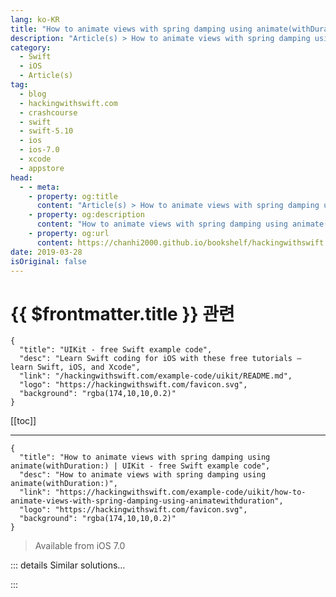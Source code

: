 ```yaml
---
lang: ko-KR
title: "How to animate views with spring damping using animate(withDuration:)"
description: "Article(s) > How to animate views with spring damping using animate(withDuration:)"
category:
  - Swift
  - iOS
  - Article(s)
tag: 
  - blog
  - hackingwithswift.com
  - crashcourse
  - swift
  - swift-5.10
  - ios
  - ios-7.0
  - xcode
  - appstore
head:
  - - meta:
    - property: og:title
      content: "Article(s) > How to animate views with spring damping using animate(withDuration:)"
    - property: og:description
      content: "How to animate views with spring damping using animate(withDuration:)"
    - property: og:url
      content: https://chanhi2000.github.io/bookshelf/hackingwithswift.com/example-code/uikit/how-to-animate-views-with-spring-damping-using-animatewithduration.html
date: 2019-03-28
isOriginal: false
---
```


# {{ $frontmatter.title }} 관련

```component VPCard
{
  "title": "UIKit - free Swift example code",
  "desc": "Learn Swift coding for iOS with these free tutorials – learn Swift, iOS, and Xcode",
  "link": "/hackingwithswift.com/example-code/uikit/README.md",
  "logo": "https://hackingwithswift.com/favicon.svg",
  "background": "rgba(174,10,10,0.2)"
}
```

[[toc]]

---

```component VPCard
{
  "title": "How to animate views with spring damping using animate(withDuration:) | UIKit - free Swift example code",
  "desc": "How to animate views with spring damping using animate(withDuration:)",
  "link": "https://hackingwithswift.com/example-code/uikit/how-to-animate-views-with-spring-damping-using-animatewithduration",
  "logo": "https://hackingwithswift.com/favicon.svg",
  "background": "rgba(174,10,10,0.2)"
}
```

> Available from iOS 7.0

<!-- TODO: 작성 -->

<!--
Spring animations work by changing from a start state to an end state, with a slight overshoot and bounce at the end. For example, if you want to animate a view moving from X:0 to X:100, it might move to X:120 before bouncing back to X:80, then X:110 and finally X:100, as if the animation were attached to a spring.

Spring animations are built into iOS as of iOS 7.0 and require two values: how "springy" the spring should be, and how fast it should start. The first value is specified with `usingSpringWithDamping`, where higher values make the bouncing finish faster. The second value is specified with `initialSpringVelocity`, where higher values give the spring more initial momentum.

Here's the code to make a view fade out, then fade it the tiniest bit, then fade out again – all done using a spring animation:

```swift
UIView.animate(withDuration: 1, delay: 1, usingSpringWithDamping: 0.5, initialSpringVelocity: 5, options: .curveEaseInOut, animations: {
    self.viewToAnimate.alpha = 0
}) { _ in
    self.viewToAnimate.removeFromSuperview()
}
```

-->

::: details Similar solutions…

<!--
/example-code/uikit/how-to-animate-views-using-animatewithduration">How to animate views using animate(withDuration:) 
/quick-start/swiftui/how-to-create-a-spring-animation">How to create a spring animation 
/example-code/uikit/how-to-animate-views-using-uiviewpropertyanimator">How to animate views using UIViewPropertyAnimator 
/quick-start/swiftui/how-to-animate-the-size-of-text">How to animate the size of text 
/example-code/uikit/how-to-animate-when-your-size-class-changes-willtransitionto">How to animate when your size class changes: willTransition(to:)</a>
-->

:::

